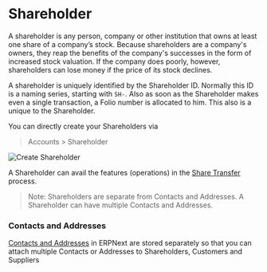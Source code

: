 <!-- add-breadcrumbs -->
# Shareholder

A shareholder is any person, company or other institution that owns at least one share of a company’s stock. Because shareholders are a company's owners, they reap the benefits of the company's successes in the form of increased stock valuation. If the company does poorly, however, shareholders can lose money if the price of its stock declines.

A shareholder is uniquely identified by the Shareholder ID. Normally this ID is a naming series, starting with `SH-`. Also as soon as the Shareholder makes even a single transaction, a Folio number is allocated to him. This also is a unique to the Shareholder.

You can directly create your Shareholders via

> Accounts > Shareholder

<img class="screenshot" alt="Create Shareholder" src="/docs/assets/img/accounting/shareholder/shareholder_tonystark.png">

A Shareholder can avail the features (operations) in the [Share Transfer](/docs/user/manual/en/accounting/share/share_transfer.html) process.

> Note: Shareholders are separate from Contacts and Addresses. A Shareholder can
have multiple Contacts and Addresses.

### Contacts and Addresses

[Contacts and Addresses](/docs/user/manual/en/CRM/contact.html) in ERPNext are stored separately so that you can
attach multiple Contacts or Addresses to Shareholders, Customers and Suppliers